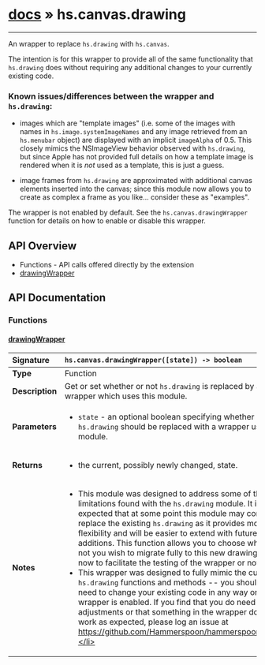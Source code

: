 # [docs](index.md) » hs.canvas.drawing
---

An wrapper to replace `hs.drawing` with `hs.canvas`.

The intention is for this wrapper to provide all of the same functionality that `hs.drawing` does without requiring any additional changes to your currently existing code.

### Known issues/differences between the wrapper and `hs.drawing`:

 * images which are "template images" (i.e. some of the images with names in `hs.image.systemImageNames` and any image retrieved from an `hs.menubar` object) are displayed with an implicit `imageAlpha` of 0.5.  This closely mimics the NSImageView behavior observed with `hs.drawing`, but since Apple has not provided full details on how a template image is rendered when it is *not* used as a template, this is just a guess.

 * image frames from `hs.drawing` are approximated with additional canvas elements inserted into the canvas; since this module now allows you to create as complex a frame as you like... consider these as "examples".

The wrapper is not enabled by default.  See the `hs.canvas.drawingWrapper` function for details on how to enable or disable this wrapper.

## API Overview
* Functions - API calls offered directly by the extension
 * [drawingWrapper](#drawingwrapper)

## API Documentation

### Functions

#### [drawingWrapper](#drawingwrapper)
| <span style="float: left;">**Signature**</span> | <span style="float: left;">`hs.canvas.drawingWrapper([state]) -> boolean` </span>                                                          |
| -----------------------------------------------------|---------------------------------------------------------------------------------------------------------|
| **Type**                                             | Function                                                                                         |
| **Description**                                      | Get or set whether or not `hs.drawing` is replaced by a wrapper which uses this module.                                                                                         |
| **Parameters**                                       | <ul markdown="1"><li markdown="1">`state` - an optional boolean specifying whether or not `hs.drawing` should be replaced with a wrapper using this module.</li></ul> |
| **Returns**                                          | <ul markdown="1"><li markdown="1">the current, possibly newly changed, state.</li></ul>          |
| **Notes**                                            | <ul markdown="1"><li markdown="1">This module was designed to address some of the limitations found with the `hs.drawing` module.  It is expected that at some point this module may completely replace the existing `hs.drawing` as it provides more flexibility and will be easier to extend with future additions. This function allows you to choose whether or not you wish to migrate fully to this new drawing model now to facilitate the testing of the wrapper or not.</li><li markdown="1">This wrapper was designed to fully mimic the current `hs.drawing` functions and methods -- you should not need to change your existing code in any way once this wrapper is enabled.  If you find that you do need to make adjustments or that something in the wrapper does not work as expected, please log an issue at https://github.com/Hammerspoon/hammerspoon/issues.</li></ul>                |

